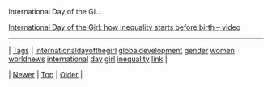 <!--
title: International Day of the Girl
date: 2020-06-28T15:27:00.131Z
tags: internationaldayofthegirl, globaldevelopment, gender, women, worldnews, international, day, girl, inequality, link
-->


International Day of the Gi...

[International Day of the Girl: how inequality starts before birth – video](https://www.theguardian.com/global-development/video/2016/oct/11/a-girls-life-how-inequality-starts-before-birth-video-international-day-of-the-girl)

<!--BOTTOM-POST-NAVIGATION-->
---

| [Tags](tags.md) | [internationaldayofthegirl](tag-internationaldayofthegirl.md) [globaldevelopment](tag-globaldevelopment.md) [gender](tag-gender.md) [women](tag-women.md) [worldnews](tag-worldnews.md) [international](tag-international.md) [day](tag-day.md) [girl](tag-girl.md) [inequality](tag-inequality.md) [link](tag-link.md) |

| [Newer](151651740503.md) | [Top](index.md) | [Older](151976604492.md) |